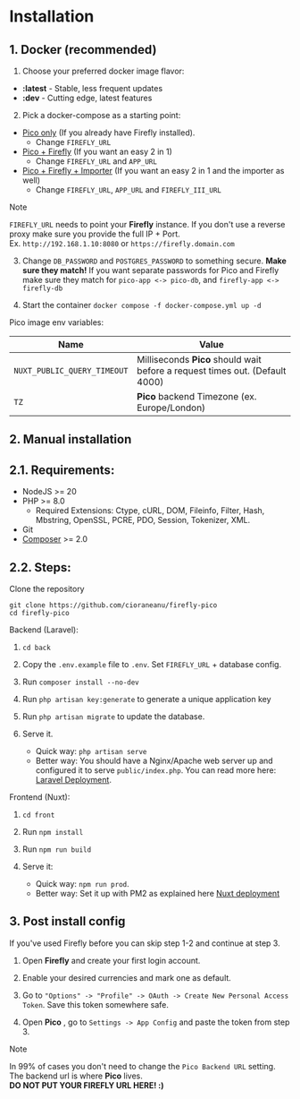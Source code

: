 # Installation

## 1. Docker (recommended)
1. Choose your preferred docker image flavor:

- **:latest** - Stable, less frequent updates
- **:dev** - Cutting edge, latest features

2. Pick a docker-compose as a starting point:
  - [Pico only](../docker-compose.pico.yml) (If you already have Firefly installed).
    - Change `FIREFLY_URL`
  - [Pico + Firefly](../docker-compose.pico+firefly.yml) (If you want an easy 2 in 1)
    - Change `FIREFLY_URL` and `APP_URL`
  - [Pico + Firefly + Importer](../docker-compose.pico+firefly+importer.yml) (If you want an easy 2 in 1 and the importer as well)
    - Change `FIREFLY_URL`, `APP_URL` and `FIREFLY_III_URL`

> [!NOTE]
> `FIREFLY_URL` needs to point your **Firefly** instance. If you don't use a reverse proxy make sure you provide the full IP + Port.
<br>Ex. `http://192.168.1.10:8080` or `https://firefly.domain.com`

3. Change `DB_PASSWORD` and `POSTGRES_PASSWORD` to something secure. **Make sure they match!** If you want separate passwords for Pico and Firefly make sure they match for `pico-app <-> pico-db`, and `firefly-app <-> firefly-db`

4. Start the container `docker compose -f docker-compose.yml up -d`

Pico image env variables:

| Name       | Value                                                                    |
|------------|--------------------------------------------------------------------------|
| `NUXT_PUBLIC_QUERY_TIMEOUT` | Milliseconds **Pico** should wait before a request times out. (Default 4000) |
| `TZ` | **Pico** backend Timezone (ex. Europe/London)                                |


## 2. Manual installation

## 2.1. Requirements:

- NodeJS >= 20
- PHP >= 8.0
    - Required Extensions: Ctype, cURL, DOM, Fileinfo, Filter, Hash, Mbstring, OpenSSL, PCRE, PDO, Session, Tokenizer, XML.
- Git
- [Composer](https://getcomposer.org/) >= 2.0

## 2.2. Steps:

Clone the repository

```
git clone https://github.com/cioraneanu/firefly-pico
cd firefly-pico
```

Backend (Laravel):

1. `cd back`
2. Copy the `.env.example` file to `.env`. Set `FIREFLY_URL` + database config.
3. Run `composer install --no-dev`
4. Run `php artisan key:generate` to generate a unique application key
5. Run `php artisan migrate` to update the database.
6. Serve it.

   - Quick way: `php artisan serve`
   - Better way: You should have a Nginx/Apache web server up and configured it to serve `public/index.php`. You can read more here:
     [Laravel Deployment](https://laravel.com/docs/10.x/deployment).

Frontend (Nuxt):

1. `cd front`
2. Run `npm install`
3. Run `npm run build`
4. Serve it:

   - Quick way: `npm run prod`.
   - Better way: Set it up with PM2 as explained here [Nuxt deployment](https://nuxt.com/docs/getting-started/deployment#pm2)

## 3. Post install config

If you've used Firefly before you can skip step 1-2 and continue at step 3.

1. Open **Firefly** and create your first login account.

2. Enable your desired currencies and mark one as default.

3. Go to `"Options" -> "Profile" -> OAuth -> Create New Personal Access Token`. Save this token somewhere safe.

4. Open **Pico** , go to `Settings -> App Config` and paste the token from step 3.
> [!NOTE]
>
> In 99% of cases you don't need to change the `Pico Backend URL` setting. The backend url is where **Pico** lives.
<br> **DO NOT PUT YOUR FIREFLY URL HERE! :)**
